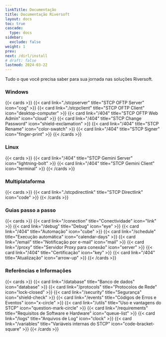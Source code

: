 ```yaml
---
linkTitle: Documentação
title: Documentação Riversoft
layout: docs
toc: true
cascade:
  type: docs
sidebar:
  exclude: false
weight: 1
prev:
next: /dirl/install
# draft: false
lastmod: 2024-03-22
---
```


Tudo o que você precisa saber para sua jornada nas soluções Riversoft.

### Windows
{{< cards >}}
  {{< card link="./stcpserver" title="STCP OFTP Server" icon="cog" >}}
  {{< card link="./stcpclient" title="STCP OFTP Client" icon="desktop-computer" >}}
  {{< card link="/404" title="STCP OFTP Web Admin" icon="cloud" >}}
  {{< card link="/404" title="STCP Change Password" icon="shield-exclamation" >}}
  {{< card link="/404" title="STCP Rename" icon="color-swatch" >}}
  {{< card link="/404" title="STCP Signer" icon="finger-print" >}}
{{< /cards >}}

### Linux
{{< cards >}}
  {{< card link="/404" title="STCP Gemini Server" icon="lightning-bolt" >}}
  {{< card link="/404" title="STCP Gemini Client" icon="terminal" >}}
{{< /cards >}}

### Multiplataforma
{{< cards >}}
  {{< card link="./stcpdirectlink" title="STCP Directlink" icon="code" >}}
{{< /cards >}}

### Guias passo a passo
{{< cards >}}
  {{< card link="/conection" title="Conectividade" icon="link" >}}
  {{< card link="/debug" title="Debug" icon="eye" >}}
  {{< card link="/404" title="Automação" icon="cube" >}}
  {{< card link="/schedule" title="Execução automática" icon="calendar-days" >}}
  {{< card link="/email" title="Notificação por e-mail" icon="mail" >}}
  {{< card link="/proxy" title="Servidor Proxy para conexão" icon="server" >}}
  {{< card link="/404" title="Certificação" icon="key" >}}
  {{< card link="/404" title="Atualização" icon="arrow-up" >}}
{{< /cards >}}

### Referências e Informações

{{< cards >}}
  {{< card link="/database" title="Banco de dados" icon="database" >}}
  {{< card link="/protocols" title="Protocolos de Rede" icon="lock-closed" >}}
  {{< card link="/security" title="Segurança" icon="shield-check" >}}
  {{< card link="/events" title="Códigos de Erros e Eventos" icon="x-circle" >}}
  {{< card link="/utils" title="Uso e vantagens do STCP" icon="question-mark-circle" >}}
  {{< card link="/requirements" title="Requisitos de Software e Hardware" icon="queue-list" >}}
  {{< card link="/logs" title="Arquivos de Log" icon="clock" >}}
  {{< card link="/variables" title="Variáveis internas do STCP" icon="code-bracket-square" >}}
{{< /cards >}}

